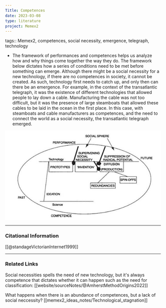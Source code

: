 ```yaml
---
Title: Competences
date: 2023-03-08
type: literature
project: Memex2
---
```

tags:: Memex2, competences, social necessity, emergence, telegraph, technology

- The framework of performances and competences helps us analyze how and why things come together the way they do. The framework below dictates how a series of conditions need to be met before something can emerge. Although there might be a social necessity for a new technology, if there are no competences in society, it cannot be created. As such, technology first needs to catch up, and only then can there be an emergence. For example, in the context of the transatlantic telegraph, it was the existence of different technologies that allowed people to lay down a cable. Manufacturing the cable was not too difficult, but it was the presence of large steamboats that allowed these cables to be laid in the ocean in the first place. In this case, with steamboats and cable manufacturers as competences, and the need to connect the world as a social necessity, the transatlantic telegraph emerged. 

![model](model1.jpg)

---
### Citational Information

[[@standageVictorianInternet1999]]

---

### Related Links

Social necessities spells the need of new technology, but it's always competence that dictates whether it can happen such as the need for classification: [[website/sourceNotes/@AmherstMethodOrigins2022]]

What happens when there is an abundance of competences, but a lack of social neccessity? [[memex2_ideas_notes/Technological_stagnation]]